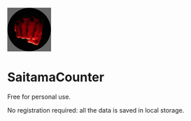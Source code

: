 ![Image](https://github.com/Akawgan/SaitamaCounter/blob/main/punch.png) 
# SaitamaCounter
Free for personal use.

No registration required: all the data is saved in local storage.
